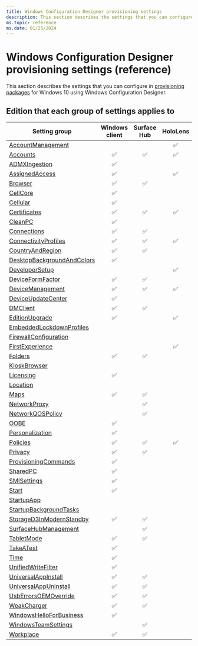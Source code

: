 ```yaml
---
title: Windows Configuration Designer provisioning settings
description: This section describes the settings that you can configure in provisioning packages for Windows 10 using Windows Configuration Designer.
ms.topic: reference
ms.date: 01/25/2024
---
```


# Windows Configuration Designer provisioning settings (reference)

This section describes the settings that you can configure in [provisioning packages](../provisioning-packages/provisioning-packages.md) for Windows 10 using Windows Configuration Designer.

## Edition that each group of settings applies to

| Setting group | Windows client | Surface Hub | HoloLens | IoT Core |
| --- | :---: | :---: | :---: | :---: |
| [AccountManagement](wcd-accountmanagement.md) |  |  | ✅ |  |
| [Accounts](wcd-accounts.md) | ✅ | ✅ | ✅ | ✅ |
| [ADMXIngestion](wcd-admxingestion.md) | ✅ | | | |
| [AssignedAccess](wcd-assignedaccess.md) | ✅ | | ✅ | |
| [Browser](wcd-browser.md) | ✅ | ✅ |  |  |
| [CellCore](wcd-cellcore.md) | ✅ | | | |
| [Cellular](wcd-cellular.md) | ✅ | |  |  |
| [Certificates](wcd-certificates.md) | ✅ | ✅ | ✅ | ✅ |
| [CleanPC](wcd-cleanpc.md) | ✅ |  |  |  |
| [Connections](wcd-connections.md) | ✅ | ✅ |  |  |
| [ConnectivityProfiles](wcd-connectivityprofiles.md) | ✅ | ✅ | ✅ |  |
| [CountryAndRegion](wcd-countryandregion.md) | ✅ | ✅ |  |  |
| [DesktopBackgroundAndColors](wcd-desktopbackgroundandcolors.md) | ✅ | |  |  |
| [DeveloperSetup](wcd-developersetup.md) |  |  | ✅ |  |
| [DeviceFormFactor](wcd-deviceformfactor.md) |  ✅ | ✅ |  |  |
| [DeviceManagement](wcd-devicemanagement.md) |  ✅ | ✅ | ✅ |  |
| [DeviceUpdateCenter](wcd-deviceupdatecenter.md) | ✅ |  |  |  |
| [DMClient](wcd-dmclient.md) | ✅ | ✅ |  | ✅ |
| [EditionUpgrade](wcd-editionupgrade.md) | ✅ |  | ✅ |  |
| [EmbeddedLockdownProfiles](https://support.microsoft.com/windows/windows-10-mobile-end-of-support-faq-8c2dd1cf-a571-00f0-0881-bb83926d05c5) |  |  |  |  |
| [FirewallConfiguration](wcd-firewallconfiguration.md) |  |  |  | ✅ |
| [FirstExperience](wcd-firstexperience.md) |  |  | ✅ |  |
| [Folders](wcd-folders.md) |✅ | ✅ |  |  |
| [KioskBrowser](wcd-kioskbrowser.md) |  |  |  | ✅ |
| [Licensing](wcd-licensing.md) | ✅ |  |  |  |
| [Location](wcd-location.md) |  |  |  | ✅ |
| [Maps](wcd-maps.md) |✅ | ✅ |  |  |
| [NetworkProxy](wcd-networkproxy.md) |  | ✅ |  |  |
| [NetworkQOSPolicy](wcd-networkqospolicy.md) |  | ✅ |  |  |
| [OOBE](wcd-oobe.md) | ✅ |  |  |  |
| [Personalization](wcd-personalization.md) | ✅ |  |  |  |
| [Policies](wcd-policies.md) | ✅ | ✅ | ✅ | ✅ |
| [Privacy](wcd-folders.md) |✅ | ✅ |  | ✅ |
| [ProvisioningCommands](wcd-provisioningcommands.md) | ✅ |  |  |  |
| [SharedPC](wcd-sharedpc.md) | ✅ |  |  |  |
| [SMISettings](wcd-smisettings.md) | ✅ |  |  |  |
| [Start](wcd-start.md) | ✅ |  |  |  |
| [StartupApp](wcd-startupapp.md) |  |  |  | ✅ |
| [StartupBackgroundTasks](wcd-startupbackgroundtasks.md) |  |  |  | ✅ |
| [StorageD3InModernStandby](wcd-storaged3inmodernstandby.md) |✅ | ✅ |  | ✅ |
| [SurfaceHubManagement](wcd-surfacehubmanagement.md) |  |  ✅  |  |  |
| [TabletMode](wcd-tabletmode.md) |✅ | ✅ |  |  |
| [TakeATest](wcd-takeatest.md) | ✅ |  |  |  |
| [Time](wcd-time.md) | ✅ |  |  |  |
| [UnifiedWriteFilter](wcd-unifiedwritefilter.md) | ✅ |  |  | ✅ |
| [UniversalAppInstall](wcd-universalappinstall.md) | ✅ | ✅ |  | ✅ |
| [UniversalAppUninstall](wcd-universalappuninstall.md) | ✅ | ✅ |  | ✅ |
| [UsbErrorsOEMOverride](wcd-usberrorsoemoverride.md) | ✅ | ✅ |  |  |
| [WeakCharger](wcd-weakcharger.md) |✅ | ✅ |  |  |
| [WindowsHelloForBusiness](wcd-windowshelloforbusiness.md) | ✅ |  |  |  |
| [WindowsTeamSettings](wcd-windowsteamsettings.md) |  | ✅ |  |  |
| [Workplace](wcd-workplace.md) |✅ | ✅ |  | ✅ |
